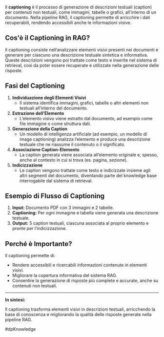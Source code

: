 Il **captioning** è il processo di generazione di descrizioni testuali (caption) per contenuti non testuali, come immagini, tabelle o grafici, all’interno di un documento. Nella pipeline RAG, il captioning permette di arricchire i dati recuperabili, rendendo accessibili anche le informazioni visive.

## Cos'è il Captioning in RAG?

Il captioning consiste nell’analizzare elementi visivi presenti nei documenti e generare per ciascuno una descrizione testuale sintetica e informativa. Queste descrizioni vengono poi trattate come testo e inserite nel sistema di retrieval, così da poter essere recuperate e utilizzate nella generazione delle risposte.

## Fasi del Captioning

1. **Individuazione degli Elementi Visivi**
    - Il sistema identifica immagini, grafici, tabelle o altri elementi non testuali all’interno del documento.
2. **Estrazione dell’Elemento**
    - L’elemento visivo viene estratto dal documento, ad esempio come file immagine o come struttura dati.
3. **Generazione della Caption**
    - Un modello di intelligenza artificiale (ad esempio, un modello di image captioning) analizza l’elemento e produce una descrizione testuale che ne riassume il contenuto o il significato.
4. **Associazione Caption-Elemento**
    - La caption generata viene associata all’elemento originale e, spesso, anche al contesto in cui si trova (es. pagina, sezione).
5. **Indicizzazione**
    - Le caption vengono trattate come testo e indicizzate insieme agli altri segmenti del documento, diventando parte del knowledge base interrogabile dal sistema di retrieval.

## Esempio di Flusso di Captioning

1. **Input:** Documento PDF con 3 immagini e 2 tabelle.
2. **Captioning:** Per ogni immagine e tabella viene generata una descrizione testuale.
3. **Output:** 5 caption testuali, ciascuna associata al proprio elemento e pronte per l’indicizzazione.

## Perché è Importante?

Il captioning permette di:

- Rendere accessibili e ricercabili informazioni contenute in elementi visivi.
- Migliorare la copertura informativa del sistema RAG.
- Consentire la generazione di risposte più complete e accurate, anche su contenuti non testuali.

---

**In sintesi:**

Il captioning trasforma elementi visivi in descrizioni testuali, arricchendo la base di conoscenza e migliorando la qualità delle risposte generate nella pipeline RAG.

#dpKnowledge 